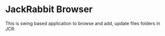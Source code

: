 # JackRabbit Browser

This is swing based application to browse and add, update files folders in JCR.
